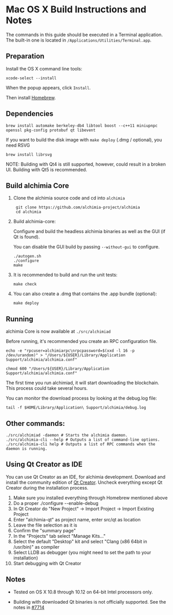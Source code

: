 Mac OS X Build Instructions and Notes
====================================
The commands in this guide should be executed in a Terminal application.
The built-in one is located in `/Applications/Utilities/Terminal.app`.

Preparation
-----------
Install the OS X command line tools:

`xcode-select --install`

When the popup appears, click `Install`.

Then install [Homebrew](https://brew.sh).

Dependencies
----------------------

    brew install automake berkeley-db4 libtool boost --c++11 miniupnpc openssl pkg-config protobuf qt libevent

If you want to build the disk image with `make deploy` (.dmg / optional), you need RSVG

    brew install librsvg

NOTE: Building with Qt4 is still supported, however, could result in a broken UI. Building with Qt5 is recommended.

Build alchimia Core
------------------------

1. Clone the alchimia source code and cd into `alchimia`

        git clone https://github.com/alchimia-project/alchimia
        cd alchimia

2.  Build alchimia-core:

    Configure and build the headless alchimia binaries as well as the GUI (if Qt is found).

    You can disable the GUI build by passing `--without-gui` to configure.

        ./autogen.sh
        ./configure
        make

3.  It is recommended to build and run the unit tests:

        make check

4.  You can also create a .dmg that contains the .app bundle (optional):

        make deploy

Running
-------

alchimia Core is now available at `./src/alchimiad`

Before running, it's recommended you create an RPC configuration file.

    echo -e "rpcuser=alchimiarpc\nrpcpassword=$(xxd -l 16 -p /dev/urandom)" > "/Users/${USER}/Library/Application Support/alchimia/alchimia.conf"

    chmod 600 "/Users/${USER}/Library/Application Support/alchimia/alchimia.conf"

The first time you run alchimiad, it will start downloading the blockchain. This process could take several hours.

You can monitor the download process by looking at the debug.log file:

    tail -f $HOME/Library/Application\ Support/alchimia/debug.log

Other commands:
-------

    ./src/alchimiad -daemon # Starts the alchimia daemon.
    ./src/alchimia-cli --help # Outputs a list of command-line options.
    ./src/alchimia-cli help # Outputs a list of RPC commands when the daemon is running.

Using Qt Creator as IDE
------------------------
You can use Qt Creator as an IDE, for alchimia development.
Download and install the community edition of [Qt Creator](https://www.qt.io/download/).
Uncheck everything except Qt Creator during the installation process.

1. Make sure you installed everything through Homebrew mentioned above
2. Do a proper ./configure --enable-debug
3. In Qt Creator do "New Project" -> Import Project -> Import Existing Project
4. Enter "alchimia-qt" as project name, enter src/qt as location
5. Leave the file selection as it is
6. Confirm the "summary page"
7. In the "Projects" tab select "Manage Kits..."
8. Select the default "Desktop" kit and select "Clang (x86 64bit in /usr/bin)" as compiler
9. Select LLDB as debugger (you might need to set the path to your installation)
10. Start debugging with Qt Creator

Notes
-----

* Tested on OS X 10.8 through 10.12 on 64-bit Intel processors only.

* Building with downloaded Qt binaries is not officially supported. See the notes in [#7714](https://github.com/bitcoin/bitcoin/issues/7714)
